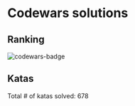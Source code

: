 # Codewars solutions

## Ranking
<img width="auto" alt="codewars-badge" src="https://www.codewars.com/users/lucasbraganca/badges/large">

## Katas
Total # of katas solved: 678
